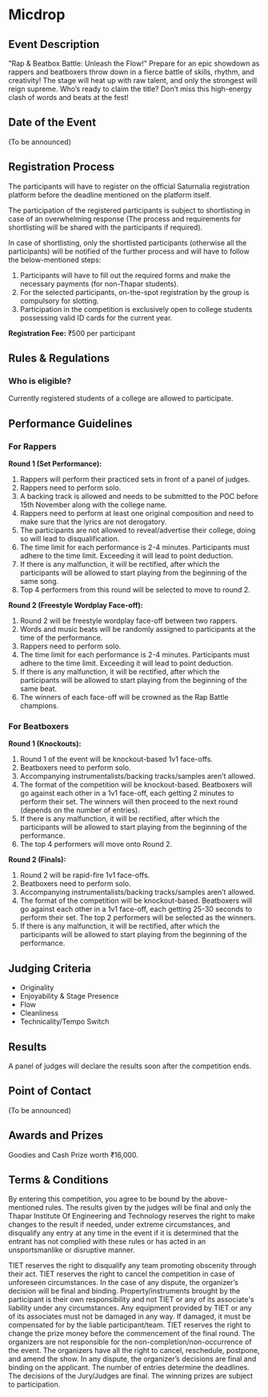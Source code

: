 # Micdrop

## Event Description
"Rap & Beatbox Battle: Unleash the Flow!"
Prepare for an epic showdown as rappers and beatboxers throw down in a fierce battle of skills, rhythm, and creativity! The stage will heat up with raw talent, and only the strongest will reign supreme. Who’s ready to claim the title? Don’t miss this high-energy clash of words and beats at the fest!


## Date of the Event

(To be announced)

## Registration Process
The participants will have to register on the official Saturnalia registration platform before the deadline mentioned on the platform itself.

The participation of the registered participants is subject to shortlisting in case of an overwhelming response (The process and requirements for shortlisting will be shared with the participants if required).

In case of shortlisting, only the shortlisted participants (otherwise all the participants) will be notified of the further process and will have to follow the below-mentioned steps:

1. Participants will have to fill out the required forms and make the necessary payments (for non-Thapar students).
2. For the selected participants, on-the-spot registration by the group is compulsory for slotting.
3. Participation in the competition is exclusively open to college students possessing valid ID cards for the current year.

**Registration Fee:** ₹500 per participant


## Rules & Regulations

### Who is eligible?
Currently registered students of a college are allowed to participate.


## Performance Guidelines

### For Rappers

**Round 1 (Set Performance):**
1. Rappers will perform their practiced sets in front of a panel of judges.
2. Rappers need to perform solo.
3. A backing track is allowed and needs to be submitted to the POC before 15th November along with the college name.
4. Rappers need to perform at least one original composition and need to make sure that the lyrics are not derogatory.
5. The participants are not allowed to reveal/advertise their college, doing so will lead to disqualification.
6. The time limit for each performance is 2-4 minutes. Participants must adhere to the time limit. Exceeding it will lead to point deduction.
7. If there is any malfunction, it will be rectified, after which the participants will be allowed to start playing from the beginning of the same song.
8. Top 4 performers from this round will be selected to move to round 2.

**Round 2 (Freestyle Wordplay Face-off):**
1. Round 2 will be freestyle wordplay face-off between two rappers.
2. Words and music beats will be randomly assigned to participants at the time of the performance.
3. Rappers need to perform solo.
4. The time limit for each performance is 2-4 minutes. Participants must adhere to the time limit. Exceeding it will lead to point deduction.
5. If there is any malfunction, it will be rectified, after which the participants will be allowed to start playing from the beginning of the same beat.
6. The winners of each face-off will be crowned as the Rap Battle champions.

### For Beatboxers

**Round 1 (Knockouts):**
1. Round 1 of the event will be knockout-based 1v1 face-offs.
2. Beatboxers need to perform solo.
3. Accompanying instrumentalists/backing tracks/samples aren’t allowed.
4. The format of the competition will be knockout-based. Beatboxers will go against each other in a 1v1 face-off, each getting 2 minutes to perform their set. The winners will then proceed to the next round (depends on the number of entries).
5. If there is any malfunction, it will be rectified, after which the participants will be allowed to start playing from the beginning of the performance.
6. The top 4 performers will move onto Round 2.

**Round 2 (Finals):**
1. Round 2 will be rapid-fire 1v1 face-offs.
2. Beatboxers need to perform solo.
3. Accompanying instrumentalists/backing tracks/samples aren’t allowed.
4. The format of the competition will be knockout-based. Beatboxers will go against each other in a 1v1 face-off, each getting 25-30 seconds to perform their set. The top 2 performers will be selected as the winners.
5. If there is any malfunction, it will be rectified, after which the participants will be allowed to start playing from the beginning of the performance.


## Judging Criteria
- Originality
- Enjoyability & Stage Presence
- Flow
- Cleanliness
- Technicality/Tempo Switch

## Results
A panel of judges will declare the results soon after the competition ends.

## Point of Contact

(To be announced)

## Awards and Prizes
Goodies and Cash Prize worth ₹16,000.

## Terms & Conditions
By entering this competition, you agree to be bound by the above-mentioned rules. The results given by the judges will be final and only the Thapar Institute Of Engineering and Technology reserves the right to make changes to the result if needed, under extreme circumstances, and disqualify any entry at any time in the event if it is determined that the entrant has not complied with these rules or has acted in an unsportsmanlike or disruptive manner.

TIET reserves the right to disqualify any team promoting obscenity through their act.
TIET reserves the right to cancel the competition in case of unforeseen circumstances.
In the case of any dispute, the organizer’s decision will be final and binding.
Property/instruments brought by the participant is their own responsibility and not TIET or any of its associate's liability under any circumstances.
Any equipment provided by TIET or any of its associates must not be damaged in any way. If damaged, it must be compensated for by the liable participant/team.
TIET reserves the right to change the prize money before the commencement of the final round.
The organizers are not responsible for the non-completion/non-occurrence of the event.
The organizers have all the right to cancel, reschedule, postpone, and amend the show.
In any dispute, the organizer’s decisions are final and binding on the applicant.
The number of entries determine the deadlines.
The decisions of the Jury/Judges are final.
The winning prizes are subject to participation.
